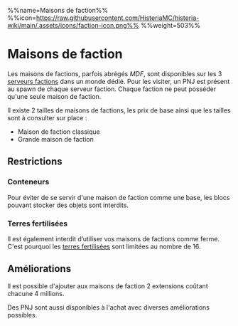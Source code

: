 %%name=Maisons de faction%%
%%icon=https://raw.githubusercontent.com/HisteriaMC/histeria-wiki/main/.assets/icons/faction-icon.png%%
%%weight=503%%

# Maisons de faction

Les maisons de factions, parfois abrégés *MDF*, sont disponibles sur les 3 [serveurs factions](https://histeria.fr/wiki/mondes/faction-servers) dans un monde dédié. Pour les visiter, un PNJ est présent au spawn de chaque serveur faction. Chaque faction ne peut posséder qu'une seule maison de faction.

Il existe 2 tailles de maisons de factions, les prix de base ainsi que les tailles sont à consulter sur place : 
- Maison de faction classique
- Grande maison de faction

 
## Restrictions

### Conteneurs 
Pour éviter de se servir d'une maison de faction comme une base, les blocs pouvant stocker des objets sont interdits.

### Terres fertilisées  
Il est également interdit d’utiliser vos maisons de factions comme ferme. C'est pourquoi les [terres fertilisées](https://histeria.fr/wiki/blocs/fertilized-dirt) sont limitées au nombre de 16.


## Améliorations

Il est possible d'ajouter aux maisons de faction 2 extensions coûtant chacune 4 millions.
 
Des PNJ sont aussi disponibles à l'achat avec diverses améliorations possibles.
